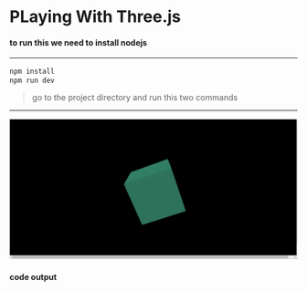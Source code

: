 # PLaying With Three.js

#### to run this we need to install nodejs

---

```
npm install
npm run dev
```

> go to the project directory and run this two commands

---

![alt](images/Screenshot%202023-03-05%20131423.png)

#### code output
